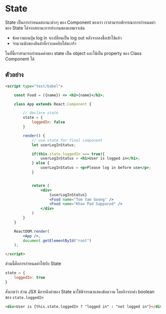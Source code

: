 
# State 

State เป็นการกำหนดสถานะต่างๆ ของ Component ของเรา เราสามารถพิจารณาการกำหนดค่าของ State ได้จากสถานะการทำงานของแอพเราเช่น

- ข้อความบนปุ่ม log in จะเปลี่ยนเป็น log out หลังจากลงชื่อเข้าใช้แล้ว
- จำนวนนับของสินค้าที่เรากดหยิบใส่ตะกร้า

ในที่นี้เราสามารถกำหนดค่าของ state เป็น object และใช้เป็น property ของ Class Component ได้

## ตัวอย่าง

```html
<script type="text/babel">

    const Food = ({name}) => <h2>{name}</h2>;

    class App extends React.Component {

        // declare state
        state = {
            loggedIn: false
        }

        render() {
            // use state for final component
            let userLogInStatus;

            if(this.state.loggedIn === true){
                userLogInStatus = <h1>User is logged in</h1>;
            } else {
                userLogInStatus = <p>Please log in before use</p>;
            }


            return (
                <div>
                    {userLogInStatus}
                    <Food name="Tom Yam Goong" />
                    <Food name="Khao Pad Sapparod" />
                </div>
            )
        }
    }

    ReactDOM.render(
        <App />,
        document.getElementById("root")
    );

</script>
```

ส่วนนี้คือการกำหนดค่าให้กับ State

```js
state = {
    loggedIn: true
}
```

สังเกตว่า ส่วน JSX มีการดึงค่าของ State มาใช้พิจารณาแสดงข้อความ โดยอิงจากค่า boolean ของ `state.loggedIn`

```html
<div>User is {this.state.loggedIn ? "logged in" : "not logged in"}</div>
```
